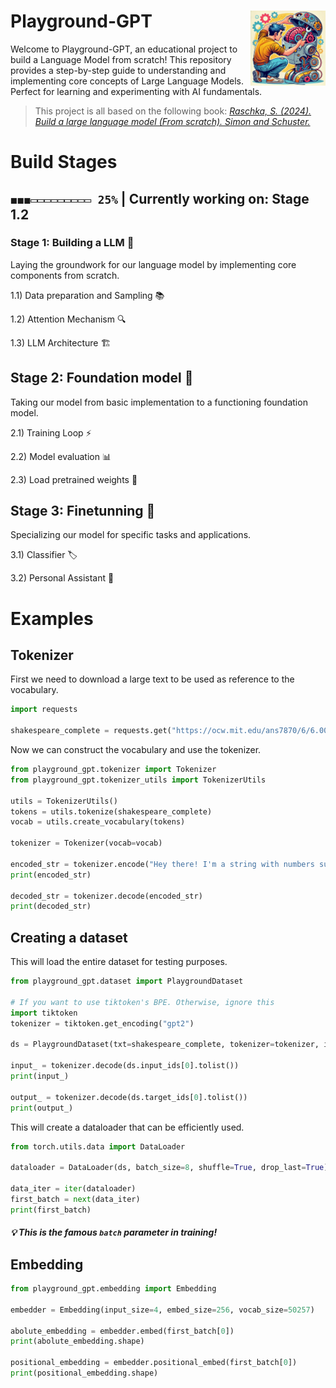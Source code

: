# Playground-GPT <img src="man/figures/logo.webp" width="120" align="right" />

Welcome to Playground-GPT, an educational project to build a Language Model from scratch! This repository provides a step-by-step guide to understanding and implementing core concepts of Large Language Models. Perfect for learning and experimenting with AI fundamentals.

> This project is all based on the following book: [*Raschka, S. (2024). Build a large language model (From scratch). Simon and Schuster.*](https://www.amazon.com/Build-Large-Language-Model-Scratch/dp/1633437167)

# Build Stages

## ```◼◼◼▭▭▭▭▭▭▭▭▭ 25%``` | Currently working on: Stage 1.2 

### Stage 1: Building a LLM 🧱

Laying the groundwork for our language model by implementing core components from scratch.

1.1) Data preparation and Sampling 📚

1.2) Attention Mechanism 🔍

1.3) LLM Architecture 🏗️

## Stage 2: Foundation model 🌟

Taking our model from basic implementation to a functioning foundation model.

2.1) Training Loop ⚡

2.2) Model evaluation 📊

2.3) Load pretrained weights 🔄

## Stage 3: Finetunning 🎯

Specializing our model for specific tasks and applications.

3.1) Classifier 🏷️

3.2) Personal Assistant 🤖


# Examples

## Tokenizer

First we need to download a large text to be used as reference to the vocabulary.

```python
import requests

shakespeare_complete = requests.get("https://ocw.mit.edu/ans7870/6/6.006/s08/lecturenotes/files/t8.shakespeare.txt").text
```

Now we can construct the vocabulary and use the tokenizer.

```python
from playground_gpt.tokenizer import Tokenizer
from playground_gpt.tokenizer_utils import TokenizerUtils

utils = TokenizerUtils()
tokens = utils.tokenize(shakespeare_complete)
vocab = utils.create_vocabulary(tokens)

tokenizer = Tokenizer(vocab=vocab)

encoded_str = tokenizer.encode("Hey there! I'm a string with numbers such as: 1, 2 and also 3!")
print(encoded_str)

decoded_str = tokenizer.decode(encoded_str)
print(decoded_str)
```

## Creating a dataset

This will load the entire dataset for testing purposes.

```python
from playground_gpt.dataset import PlaygroundDataset

# If you want to use tiktoken's BPE. Otherwise, ignore this
import tiktoken
tokenizer = tiktoken.get_encoding("gpt2")

ds = PlaygroundDataset(txt=shakespeare_complete, tokenizer=tokenizer, input_size=4, window_size=4)

input_ = tokenizer.decode(ds.input_ids[0].tolist())
print(input_)

output_ = tokenizer.decode(ds.target_ids[0].tolist())
print(output_)
```

This will create a dataloader that can be efficiently used.

```python
from torch.utils.data import DataLoader

dataloader = DataLoader(ds, batch_size=8, shuffle=True, drop_last=True)

data_iter = iter(dataloader)
first_batch = next(data_iter)
print(first_batch)
```

#### *💡 This is the famous `batch` parameter in training!*

## Embedding

```python
from playground_gpt.embedding import Embedding

embedder = Embedding(input_size=4, embed_size=256, vocab_size=50257)

abolute_embedding = embedder.embed(first_batch[0])
print(abolute_embedding.shape)

positional_embedding = embedder.positional_embed(first_batch[0])
print(positional_embedding.shape)
```